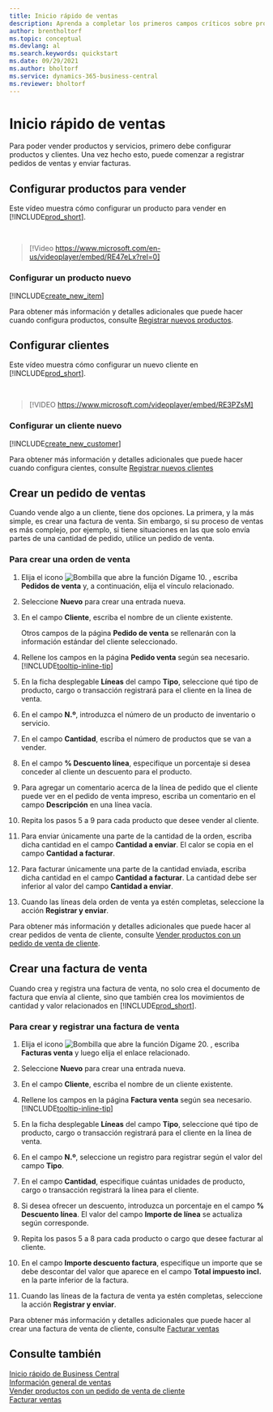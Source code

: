 ```yaml
---
title: Inicio rápido de ventas
description: Aprenda a completar los primeros campos críticos sobre productos y clientes en Business Central para que pueda comenzar sus procesos de ventas.
author: brentholtorf
ms.topic: conceptual
ms.devlang: al
ms.search.keywords: quickstart
ms.date: 09/29/2021
ms.author: bholtorf
ms.service: dynamics-365-business-central
ms.reviewer: bholtorf
---
```


# <a name="sales-quick-start"></a>Inicio rápido de ventas

Para poder vender productos y servicios, primero debe configurar productos y clientes. Una vez hecho esto, puede comenzar a registrar pedidos de ventas y enviar facturas.

## <a name="set-up-items-to-sell"></a>Configurar productos para vender

Este vídeo muestra cómo configurar un producto para vender en [!INCLUDE[prod_short](includes/prod_short.md)].

<br>

> [!Video https://www.microsoft.com/en-us/videoplayer/embed/RE47eLx?rel=0]

### <a name="set-up-a-new-item"></a>Configurar un producto nuevo

[!INCLUDE[create_new_item](includes/create_new_item.md)]

Para obtener más información y detalles adicionales que puede hacer cuando configura productos, consulte [Registrar nuevos productos](inventory-how-register-new-items.md).  

## <a name="set-up-customers"></a>Configurar clientes

Este vídeo muestra cómo configurar un nuevo cliente en [!INCLUDE[prod_short](includes/prod_short.md)].  

<br>

> [!VIDEO https://www.microsoft.com/videoplayer/embed/RE3PZsM]

### <a name="set-up-a-new-customer"></a>Configurar un cliente nuevo

[!INCLUDE[create_new_customer](includes/create_new_customer.md)]

Para obtener más información y detalles adicionales que puede hacer cuando configura cientes, consulte [Registrar nuevos clientes](sales-how-register-new-customers.md)

## <a name="create-a-sales-order"></a>Crear un pedido de ventas

Cuando vende algo a un cliente, tiene dos opciones. La primera, y la más simple, es crear una factura de venta. Sin embargo, si su proceso de ventas es más complejo, por ejemplo, si tiene situaciones en las que solo envía partes de una cantidad de pedido, utilice un pedido de venta.

### <a name="to-create-a-sales-order"></a>Para crear una orden de venta

1. Elija el icono ![Bombilla que abre la función Dígame 10.](media/ui-search/search_small.png "Dígame qué desea hacer") , escriba **Pedidos de venta** y, a continuación, elija el vínculo relacionado.
2. Seleccione **Nuevo** para crear una entrada nueva.
3. En el campo **Cliente**, escriba el nombre de un cliente existente.

    Otros campos de la página **Pedido de venta** se rellenarán con la información estándar del cliente seleccionado.  

4. Rellene los campos en la página **Pedido venta** según sea necesario. [!INCLUDE[tooltip-inline-tip](includes/tooltip-inline-tip_md.md)]

5. En la ficha desplegable **Líneas** del campo **Tipo**, seleccione qué tipo de producto, cargo o transacción registrará para el cliente en la línea de venta.

6. En el campo **N.º**, introduzca el número de un producto de inventario o servicio.

7. En el campo **Cantidad**, escriba el número de productos que se van a vender.

8. En el campo **% Descuento línea**, especifique un porcentaje si desea conceder al cliente un descuento para el producto.

9. Para agregar un comentario acerca de la línea de pedido que el cliente puede ver en el pedido de venta impreso, escriba un comentario en el campo **Descripción** en una línea vacía.

10. Repita los pasos 5 a 9 para cada producto que desee vender al cliente.

11. Para enviar únicamente una parte de la cantidad de la orden, escriba dicha cantidad en el campo **Cantidad a enviar**. El calor se copia en el campo **Cantidad a facturar**.

12. Para facturar únicamente una parte de la cantidad enviada, escriba dicha cantidad en el campo **Cantidad a facturar**. La cantidad debe ser inferior al valor del campo **Cantidad a enviar**.

13. Cuando las líneas dela orden de venta ya estén completas, seleccione la acción **Registrar y enviar**.

Para obtener más información y detalles adicionales que puede hacer al crear pedidos de venta de cliente, consulte [Vender productos con un pedido de venta de cliente](sales-how-sell-products.md).  

## <a name="create-a-sales-invoice"></a>Crear una factura de venta

Cuando crea y registra una factura de venta, no solo crea el documento de factura que envía al cliente, sino que también crea los movimientos de cantidad y valor relacionados en [!INCLUDE[prod_short](includes/prod_short.md)].

### <a name="to-create-and-post-a-sales-invoice"></a>Para crear y registrar una factura de venta

1. Elija el icono ![Bombilla que abre la función Dígame 20.](media/ui-search/search_small.png "Dígame qué desea hacer") , escriba **Facturas venta** y luego elija el enlace relacionado.  

2. Seleccione **Nuevo** para crear una entrada nueva.

3. En el campo **Cliente**, escriba el nombre de un cliente existente.

4. Rellene los campos en la página **Factura venta** según sea necesario. [!INCLUDE[tooltip-inline-tip](includes/tooltip-inline-tip_md.md)]

5. En la ficha desplegable **Líneas** del campo **Tipo**, seleccione qué tipo de producto, cargo o transacción registrará para el cliente en la línea de venta.

6. En el campo **N.º**, seleccione un registro para registrar según el valor del campo **Tipo**.

7. En el campo **Cantidad**, especifique cuántas unidades de producto, cargo o transacción registrará la línea para el cliente.  

8. Si desea ofrecer un descuento, introduzca un porcentaje en el campo **% Descuento línea**. El valor del campo **Importe de línea** se actualiza según corresponde.  

9. Repita los pasos 5 a 8 para cada producto o cargo que desee facturar al cliente.  

10. En el campo **Importe descuento factura**, especifique un importe que se debe descontar del valor que aparece en el campo **Total impuesto incl.** en la parte inferior de la factura.

11. Cuando las líneas de la factura de venta ya estén completas, seleccione la acción **Registrar y enviar**.  

Para obtener más información y detalles adicionales que puede hacer al crear una factura de venta de cliente, consulte [Facturar ventas](sales-how-invoice-sales.md)

## <a name="see-also"></a>Consulte también

[Inicio rápido de Business Central](quick-start-business-central.md)  
[Información general de ventas](sales-manage-sales.md)  
[Vender productos con un pedido de venta de cliente](sales-how-sell-products.md)  
[Facturar ventas](sales-how-invoice-sales.md)  
